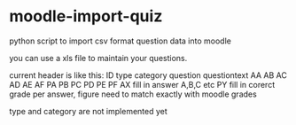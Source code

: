 # moodle-import-quiz
python script to import csv format question data into moodle

you can use a xls file to maintain your questions.

current header is like this:
ID	type	category	question	questiontext	AA	AB	AC	AD	AE	AF	PA	PB	PC	PD	PE	PF
AX fill in answer A,B,C etc
PY fill in corerct grade per answer, figure need to match exactly with moodle grades

type and category are not implemented yet
